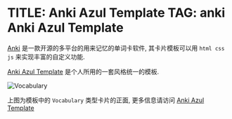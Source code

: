 TITLE: Anki Azul Template
TAG: anki
Anki Azul Template
================

[Anki][1] 是一款开源的多平台的用来记忆的单词卡软件, 其卡片模板可以用 `html css js` 来实现丰富的自定义功能.

[Anki Azul Template][2] 是个人所用的一套风格统一的模板.

![Vocabulary](3)

上图为模板中的 `Vocabulary` 类型卡片的正面, 更多信息请访问 [Anki Azul Template][2]

[1]: https://apps.ankiweb.net/index.html
[2]: https://github.com/TunkShif/Anki-Azul-Template
[3]: https://i.loli.net/2018/07/17/5b4dea793fcae.png